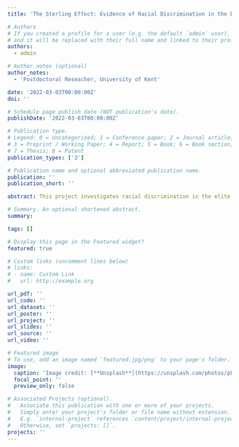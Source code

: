 ```yaml
---
title: 'The Sterling Effect: Evidence of Racial Discrimination in the English Football Labour Market'

# Authors
# If you created a profile for a user (e.g. the default `admin` user), write the username (folder name) here
# and it will be replaced with their full name and linked to their profile.
authors:
  - admin

# Author notes (optional)
author_notes:
  - 'Postdoctoral Reseacher, University of Kent'

date: '2022-03-03T00:00:00Z'
doi: ''

# Schedule page publish date (NOT publication's date).
publishDate: '2022-03-03T00:00:00Z'

# Publication type.
# Legend: 0 = Uncategorized; 1 = Conference paper; 2 = Journal article;
# 3 = Preprint / Working Paper; 4 = Report; 5 = Book; 6 = Book section;
# 7 = Thesis; 8 = Patent
publication_types: ['3']

# Publication name and optional abbreviated publication name.
publication: ''
publication_short: ''

abstract: This project investigates racial discrimination in the elite sport labour market. There is evidence of discrimination on the basis of race across many jobs, in terms of earnings and career progression. There is also significant evidence of racism in British football, among fans, in management, and in the administrative structures. However, there is as yet no research on whether racism is embedded in the earnings structure of footballers. I propose an analysis of earnings of British footballers, with a clear focus on the following question: do Black players get paid the same as comparable White players? It seems reasonable to think that in the highly competitive and globally popular Premier League, racist payment regimes would be competed away. However, to the extent that decision-makers do themselves hold racist views (implicitly or not), it is possible that such outcomes occur.

# Summary. An optional shortened abstract.
summary: 

tags: []

# Display this page in the Featured widget?
featured: true

# Custom links (uncomment lines below)
# links:
# - name: Custom Link
#   url: http://example.org

url_pdf: ''
url_code: ''
url_dataset: ''
url_poster: ''
url_project: ''
url_slides: ''
url_source: ''
url_video: ''

# Featured image
# To use, add an image named `featured.jpg/png` to your page's folder.
image:
  caption: 'Image credit: [**Unsplash**](https://unsplash.com/photos/pLCdAaMFLTE)'
  focal_point: ''
  preview_only: false

# Associated Projects (optional).
#   Associate this publication with one or more of your projects.
#   Simply enter your project's folder or file name without extension.
#   E.g. `internal-project` references `content/project/internal-project/index.md`.
#   Otherwise, set `projects: []`.
projects: ''
---
```

